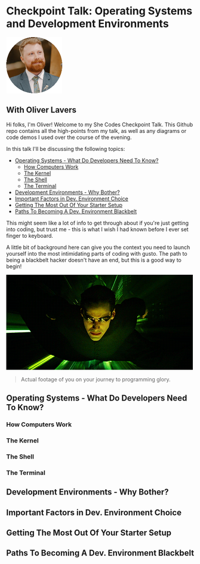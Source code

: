 <h1>Checkpoint Talk: Operating Systems and Development Environments</h1>

![](./img/small_headshot.png)

<h2>With Oliver Lavers</h2>

Hi folks, I'm Oliver! Welcome to my She Codes Checkpoint Talk. This Github repo contains all the high-points from my talk, as well as any diagrams or code demos I used over the course of the evening.

In this talk I'll be discussing the following topics:

- [Operating Systems - What Do Developers Need To Know?](#operating-systems---what-do-developers-need-to-know)
  - [How Computers Work](#how-computers-work)
  - [The Kernel](#the-kernel)
  - [The Shell](#the-shell)
  - [The Terminal](#the-terminal)
- [Development Environments - Why Bother?](#development-environments---why-bother)
- [Important Factors in Dev. Environment Choice](#important-factors-in-dev-environment-choice)
- [Getting The Most Out Of Your Starter Setup](#getting-the-most-out-of-your-starter-setup)
- [Paths To Becoming A Dev. Environment Blackbelt](#paths-to-becoming-a-dev-environment-blackbelt)

This might seem like a lot of info to get through about if you're just getting into coding, but trust me - this is what I wish I had known before I ever set finger to keyboard. 

A little bit of background here can give you the context you need to launch yourself into the most intimidating parts of coding with gusto. The path to being a blackbelt hacker doesn't have an end, but this is a good way to begin!

![](./img/neo.gif)
> Actual footage of you on your journey to programming glory.

## Operating Systems - What Do Developers Need To Know?
### How Computers Work

### The Kernel

### The Shell

### The Terminal 

## Development Environments - Why Bother?



## Important Factors in Dev. Environment Choice

## Getting The Most Out Of Your Starter Setup

## Paths To Becoming A Dev. Environment Blackbelt
